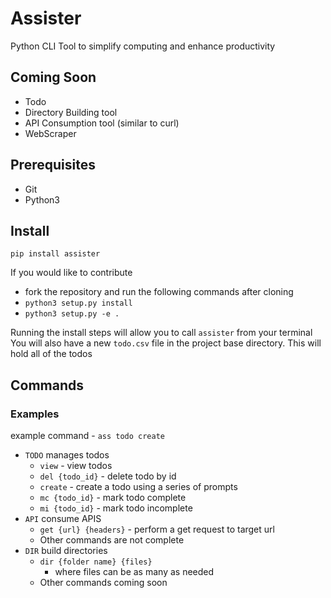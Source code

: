 
# Assister

Python CLI Tool to simplify computing and enhance productivity

## Coming Soon
- Todo
- Directory Building tool
- API Consumption tool (similar to curl)
- WebScraper

## Prerequisites
- Git
- Python3

## Install

`pip install assister`

If you would like to contribute  
- fork the repository and run the following commands after cloning
- `python3 setup.py install`
- `python3 setup.py -e .`

Running the install steps will allow you to call `assister` from your terminal
You will also have a new `todo.csv` file in the project base directory. This will hold all of the todos

## Commands
### Examples
example command - `ass todo create` 

- `TODO` manages todos  
    - `view` - view todos  
    - `del {todo_id}` - delete todo by id  
    - `create` - create a todo using a series of prompts  
    - `mc {todo_id}` - mark todo complete  
    - `mi {todo_id}` - mark todo incomplete  
- `API` consume APIS  
    - `get {url} {headers}` - perform a get request to target url  
    - Other commands are not complete  
- `DIR` build directories  
    - `dir {folder name} {files}`  
        - where files can be as many as needed  
    - Other commands coming soon  

